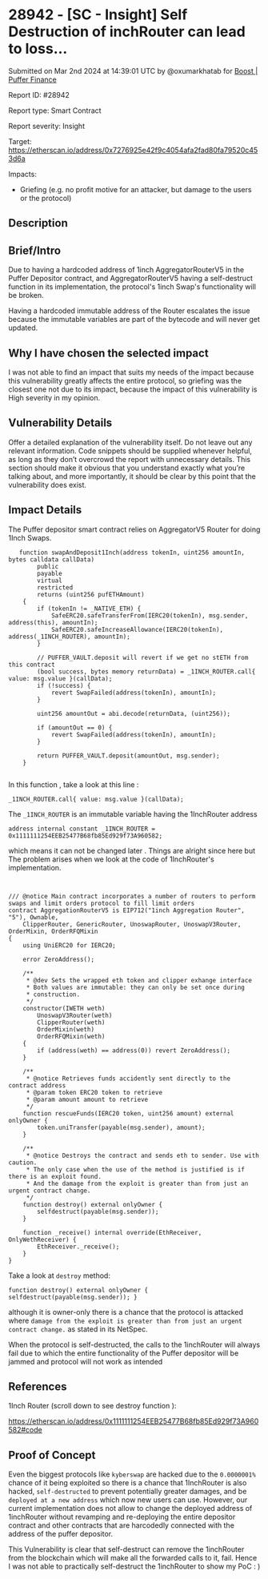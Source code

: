 # 28942 - \[SC - Insight] Self Destruction of inchRouter can lead to loss...

Submitted on Mar 2nd 2024 at 14:39:01 UTC by @oxumarkhatab for [Boost | Puffer Finance](https://immunefi.com/bounty/pufferfinance-boost/)

Report ID: #28942

Report type: Smart Contract

Report severity: Insight

Target: https://etherscan.io/address/0x7276925e42f9c4054afa2fad80fa79520c453d6a

Impacts:

* Griefing (e.g. no profit motive for an attacker, but damage to the users or the protocol)

## Description

## Brief/Intro

Due to having a hardcoded address of 1inch AggregatorRouterV5 in the Puffer Depositor contract, and AggregatorRouterV5 having a self-destruct function in its implementation, the protocol's 1inch Swap's functionality will be broken.

Having a hardcoded immutable address of the Router escalates the issue because the immutable variables are part of the bytecode and will never get updated.

## Why I have chosen the selected impact

I was not able to find an impact that suits my needs of the impact because this vulnerability greatly affects the entire protocol, so griefing was the closest one not due to its impact, because the impact of this vulnerability is High severity in my opinion.

## Vulnerability Details

Offer a detailed explanation of the vulnerability itself. Do not leave out any relevant information. Code snippets should be supplied whenever helpful, as long as they don’t overcrowd the report with unnecessary details. This section should make it obvious that you understand exactly what you’re talking about, and more importantly, it should be clear by this point that the vulnerability does exist.

## Impact Details

The Puffer depositor smart contract relies on AggregatorV5 Router for doing 1Inch Swaps.

```solidity
   function swapAndDeposit1Inch(address tokenIn, uint256 amountIn, bytes calldata callData)
        public
        payable
        virtual
        restricted
        returns (uint256 pufETHAmount)
    {
        if (tokenIn != _NATIVE_ETH) {
            SafeERC20.safeTransferFrom(IERC20(tokenIn), msg.sender, address(this), amountIn);
            SafeERC20.safeIncreaseAllowance(IERC20(tokenIn), address(_1INCH_ROUTER), amountIn);
        }

        // PUFFER_VAULT.deposit will revert if we get no stETH from this contract
        (bool success, bytes memory returnData) = _1INCH_ROUTER.call{ value: msg.value }(callData);
        if (!success) {
            revert SwapFailed(address(tokenIn), amountIn);
        }

        uint256 amountOut = abi.decode(returnData, (uint256));

        if (amountOut == 0) {
            revert SwapFailed(address(tokenIn), amountIn);
        }

        return PUFFER_VAULT.deposit(amountOut, msg.sender);
    }


```

In this function , take a look at this line :

```solidity
_1INCH_ROUTER.call{ value: msg.value }(callData);
```

The `_1INCH_ROUTER` is an immutable variable having the 1InchRouter address

`address internal constant _1INCH_ROUTER = 0x1111111254EEB25477B68fb85Ed929f73A960582;`

which means it can not be changed later . Things are alright since here but The problem arises when we look at the code of 1InchRouter's implementation.

```solidity


/// @notice Main contract incorporates a number of routers to perform swaps and limit orders protocol to fill limit orders
contract AggregationRouterV5 is EIP712("1inch Aggregation Router", "5"), Ownable,
    ClipperRouter, GenericRouter, UnoswapRouter, UnoswapV3Router, OrderMixin, OrderRFQMixin
{
    using UniERC20 for IERC20;

    error ZeroAddress();

    /**
     * @dev Sets the wrapped eth token and clipper exhange interface
     * Both values are immutable: they can only be set once during
     * construction.
     */
    constructor(IWETH weth)
        UnoswapV3Router(weth)
        ClipperRouter(weth)
        OrderMixin(weth)
        OrderRFQMixin(weth)
    {
        if (address(weth) == address(0)) revert ZeroAddress();
    }

    /**
     * @notice Retrieves funds accidently sent directly to the contract address
     * @param token ERC20 token to retrieve
     * @param amount amount to retrieve
     */
    function rescueFunds(IERC20 token, uint256 amount) external onlyOwner {
        token.uniTransfer(payable(msg.sender), amount);
    }

    /**
     * @notice Destroys the contract and sends eth to sender. Use with caution.
     * The only case when the use of the method is justified is if there is an exploit found.
     * And the damage from the exploit is greater than from just an urgent contract change.
     */
    function destroy() external onlyOwner {
        selfdestruct(payable(msg.sender));
    }

    function _receive() internal override(EthReceiver, OnlyWethReceiver) {
        EthReceiver._receive();
    }
}
```

Take a look at `destroy` method:

`function destroy() external onlyOwner { selfdestruct(payable(msg.sender)); }`

although it is owner-only there is a chance that the protocol is attacked where `damage from the exploit is greater than from just an urgent contract change.` as stated in its NetSpec.

When the protocol is self-destructed, the calls to the 1inchRouter will always fail due to which the entire functionality of the Puffer depositor will be jammed and protocol will not work as intended

## References

1Inch Router (scroll down to see destroy function ):

https://etherscan.io/address/0x1111111254EEB25477B68fb85Ed929f73A960582#code

## Proof of Concept

Even the biggest protocols like `kyberswap` are hacked due to the `0.0000001%` chance of it being exploited so there is a chance that 1InchRouter is also hacked, `self-destructed` to prevent potentially greater damages, and be `deployed at a new address` which now new users can use. However, our current implementation does not allow to change the deployed address of 1inchRouter without revamping and re-deploying the entire depositor contract and other contracts that are harcodedly connected with the address of the puffer depositor.

This Vulnerability is clear that self-destruct can remove the 1inchRouter from the blockchain which will make all the forwarded calls to it, fail. Hence I was not able to practically self-destruct the 1inchRouter to show my PoC : )
